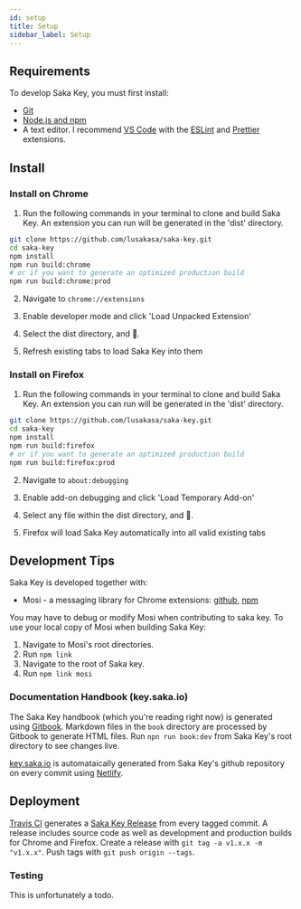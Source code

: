 ```yaml
---
id: setup
title: Setup
sidebar_label: Setup
---
```


## Requirements

To develop Saka Key, you must first install:

* [Git](https://git-scm.com/book/en/v2/Getting-Started-Installing-Git)
* [Node.js and npm](https://nodejs.org/en/)
* A text editor. I recommend [VS Code](https://code.visualstudio.com/Download) with the [ESLint](https://marketplace.visualstudio.com/items?itemName=dbaeumer.vscode-eslint) and [Prettier](https://marketplace.visualstudio.com/items?itemName=esbenp.prettier-vscode) extensions.

## Install

### Install on Chrome

1. Run the following commands in your terminal to clone and build Saka Key. 
  An extension you can run will be generated in the 'dist' directory.

  ```sh
  git clone https://github.com/lusakasa/saka-key.git
  cd saka-key
  npm install
  npm run build:chrome
  # or if you want to generate an optimized production build
  npm run build:chrome:prod
  ```

2. Navigate to `chrome://extensions`

3. Enable developer mode and click 'Load Unpacked Extension'

4. Select the dist directory, and &#128640;.

5. Refresh existing tabs to load Saka Key into them

### Install on Firefox

1. Run the following commands in your terminal to clone and build Saka Key. 
  An extension you can run will be generated in the 'dist' directory.

  ```sh
  git clone https://github.com/lusakasa/saka-key.git
  cd saka-key
  npm install
  npm run build:firefox
  # or if you want to generate an optimized production build
  npm run build:firefox:prod
  ```

2. Navigate to `about:debugging`

3. Enable add-on debugging and click 'Load Temporary Add-on'

4. Select any file within the dist directory, and &#128640;.

5. Firefox will load Saka Key automatically into all valid existing tabs

## Development Tips

Saka Key is developed together with:

* Mosi - a messaging library for Chrome extensions: [github](https://github.com/eejdoowad/mosi), [npm](https://www.npmjs.com/package/mosi)

You may have to debug or modify Mosi when contributing to saka key. To use your local copy of Mosi when building Saka Key:

1. Navigate to Mosi's root directories.
2. Run `npm link`
3. Navigate to the root of Saka key.
4. Run `npm link mosi`

### Documentation Handbook (key.saka.io)

The Saka Key handbook (which you're reading right now) is generated using [Gitbook](https://github.com/GitbookIO/gitbook). Markdown files in the `book` directory are processed by Gitbook to generate HTML files. Run `npn run book:dev` from Saka Key's root directory to see changes live.

[key.saka.io](https://key.saka.io) is automataically generated from Saka Key's github repository on every commit using [Netlify](https://www.netlify.com/).

## Deployment

[Travis CI](https://travis-ci.org/) generates a [Saka Key Release](https://github.com/lusakasa/saka-key/releases) from every tagged commit. A release includes source code as well as development and production builds for Chrome and Firefox. Create a release with `git tag -a v1.x.x -m "v1.x.x"`. Push tags with `git push origin --tags`.

### Testing

This is unfortunately a todo.